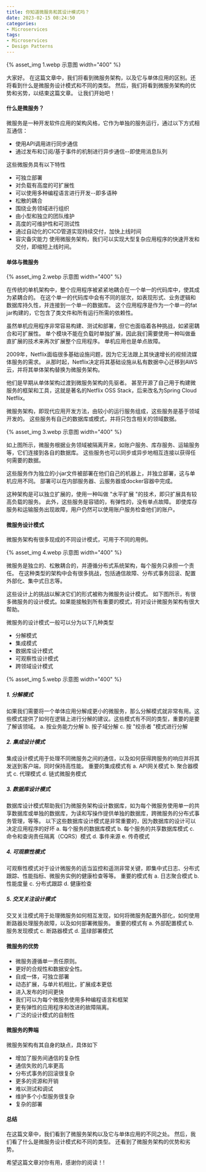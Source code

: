 ```yaml
---
title: 你知道微服务和其设计模式吗？
date: 2023-02-15 08:24:50
categories:
- Microservices
tags:
- Microservices
- Design Patterns
---
```


{% asset_img 1.webp 示意图 width="400" %}

大家好。
在这篇文章中，我们将看到微服务架构，以及它与单体应用的区别。还将看到什么是微服务设计模式和不同的类型。
然后，我们将看到微服务架构的优势和劣势，以结束这篇文章。
让我们开始吧！

<!--more-->

#### 什么是微服务？
微服务是一种开发软件应用的架构风格，它作为单独的服务运行，通过以下方式相互通信：

 * 使用API调用进行同步通信
 * 通过发布和订阅/基于事件的机制进行异步通信--即使用消息队列

这些微服务具有以下特性
 * 可独立部署
 * 对负载有高度的可扩展性
 * 可以使用多种编程语言进行开发--即多语种
 * 松散的耦合
 * 围绕业务领域进行组织
 * 由小型和独立的团队维护
 * 高度的可维护性和可测试性
 * 通过自动化的CICD管道实现持续交付，加快上线时间
 * 容灾备灾能力
使用微服务架构，我们可以实现大型复杂应用程序的快速开发和交付，即缩短上线时间。

#### 单体与微服务
{% asset_img 2.webp 示意图 width="400" %}

在传统的单机架构中，整个应用程序被紧紧地耦合在一个单一的代码库中，使其成为紧耦合的。
在这个单一的代码库中会有不同的层次，如表现形式、业务逻辑和数据库持久性，并连接到一个单一的数据库。
这个应用程序是作为一个单一的fat jar构建的，它包含了类文件和所有运行所需的依赖性。

虽然单机应用程序非常容易构建、测试和部署，但它也面临着各种挑战，如紧密耦合和可扩展性。
单个模块不能在负载时单独扩展，因此我们需要使用一种叫做垂直扩展的技术来再次扩展整个应用程序。
单机应用也是单点故障。

2009年，Netflix面临很多基础设施问题，因为它无法跟上其快速增长的视频流媒体服务的需求。
从那时起，Netflix决定将其基础设施从私有数据中心迁移到AWS云，并将其单体架构替换为微服务架构。

他们是早期从单体架构过渡到微服务架构的先驱者。
甚至开源了自己用于构建微服务的框架和工具，这就是著名的Netflix OSS Stack，后来改名为Spring Cloud Netflix。

微服务架构，即现代应用开发方法，由较小的运行服务组成，这些服务是基于领域开发的。
这些服务有自己的数据库或模式，并将只包含相关的领域数据。

{% asset_img 3.webp 示意图 width="400" %}

如上图所示，微服务根据业务领域被隔离开来，如账户服务、库存服务、运输服务等，它们连接到各自的数据库。
这些服务也可以同步或异步地相互连接以获得任何需要的数据。

这些服务作为独立的小jar文件被部署在他们自己的机器上，并独立部署，这与单机应用不同。
部署可以在内部服务器、云服务器或docker容器中完成。

这种架构是可以独立扩展的，使用一种叫做 "水平扩展 "的技术，即只扩展具有较高负载的服务。
此外，这些服务是容错的，有弹性的，没有单点故障。
即使库存服务和运输服务出现故障，用户仍然可以使用账户服务检查他们的账户。

#### 微服务设计模式
微服务架构有很多现成的不同设计模式，可用于不同的用例。

{% asset_img 4.webp 示意图 width="400" %}

微服务是独立的、松散耦合的，并遵循分布式系统架构，每个服务只承担一个责任。
在这种类型的架构中会有很多挑战，包括通信故障、分布式事务回滚、配置外部化、集中式日志等。

这些设计上的挑战以解决它们的形式被称为微服务设计模式。
如下图所示，有很多微服务的设计模式。如果能接触到所有重要的模式，将对设计微服务架构有很大帮助。

微服务的设计模式一般可以分为以下几种类型

 * 分解模式
 * 集成模式
 * 数据库设计模式
 * 可观察性设计模式
 * 跨领域设计模式

{% asset_img 5.webp 示意图 width="400" %}

##### 1. 分解模式
如果我们需要将一个单体应用分解成更小的微服务，那么分解模式就非常有用。这些模式提供了如何在逻辑上进行分解的建议。这些模式有不同的类型，重要的是要了解该领域。
a. 按业务能力分解
b. 按子域分解
c. 按 "绞杀者 "模式进行分解
##### 2. 集成设计模式
集成设计模式用于处理不同微服务之间的通信，以及如何获得跨服务的响应并将其发送到客户端，同时保持高性能。
重要的集成模式有
a. API网关模式
b. 聚合器模式
c. 代理模式
d. 链式微服务模式
##### 3. 数据库设计模式
数据库设计模式帮助我们为微服务架构设计数据库，如为每个微服务使用单一的共享数据库或单独的数据库，为读和写操作提供单独的数据库，跨微服务的分布式事务管理，等等。
以下这些数据库设计模式是非常重要的，因为数据库的设计可以决定应用程序的好坏
a. 每个服务的数据库模式
b. 每个服务的共享数据库模式
c. 命令和查询责任隔离（CQRS）模式
d. 事件来源
e. 传奇模式
##### 4. 可观察性模式
可观察性模式对于设计微服务的适当监控和遥测非常关键，即集中式日志、分布式跟踪、性能指标、微服务实例的健康检查等等。
重要的模式有
a. 日志聚合模式
b. 性能度量
c. 分布式跟踪
d. 健康检查
##### 5. 交叉关注设计模式
交叉关注模式用于处理微服务如何相互发现，如何将微服务配置外部化，如何使用断路器处理服务故障，以及如何部署微服务。
重要的模式有
a. 外部配置模式
b. 服务发现模式
c. 断路器模式
d. 蓝绿部署模式

#### 微服务的优势
 * 微服务遵循单一责任原则。
 * 更好的合规性和数据安全性。
 * 自成一体，可独立部署
 * 动态扩展，与单片机相比，扩展成本更低
 * 进入发布的时间更快
 * 我们可以为每个微服务使用多种编程语言和框架
 * 更有弹性的应用程序和改进的故障隔离。
 * 广泛的设计模式的自制性

#### 微服务的弊端
微服务架构有其自身的缺点，具体如下

 * 增加了服务间通信的复杂性
 * 通信失败的几率更高
 * 分布式事务的回滚很复杂
 * 更多的资源和开销
 * 难以测试和调试
 * 维护多个小型服务很复杂
 * 复杂的部署

#### 总结
在这篇文章中，我们看到了微服务架构以及它与单体应用的不同之处。
然后，我们看了什么是微服务设计模式和不同的类型。
还看到了微服务架构的优势和劣势。

希望这篇文章对你有用，感谢你的阅读！!

<!-- https://medium.com/javarevisited/do-you-know-about-microservices-and-their-design-patterns-e8d7c8193dfe -->